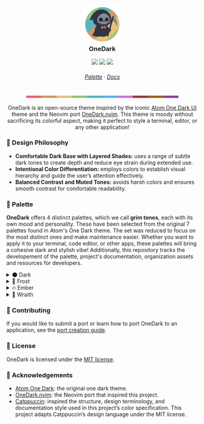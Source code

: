 <h3 align="center">
    <img src="https://raw.githubusercontent.com/onedarktheme/onedark/master/assets/logos/onedark-logo-1544x1544.png" width="100" alt="onedark logo"/></br>
    OneDark
</h3>

<p align="center">
    <a href="https://github.com/onedarktheme/onedark/stargazers"><img src="https://img.shields.io/github/stars/onedarktheme/onedark?colorA=282c34&colorB=c678dd&style=for-the-badge"></a>
    <a href="https://github.com/onedarktheme/onedark/issues"><img src="https://img.shields.io/github/issues/onedarktheme/onedark?colorA=282c34&colorB=d19a66&style=for-the-badge"></a>
    <a href="https://github.com/onedarktheme/onedark/contributors"><img src="https://img.shields.io/github/contributors/onedarktheme/onedark?colorA=282c34&colorB=98c379&style=for-the-badge"></a>
</p>

<h6 align="center">
    <a href="https://github.com/onedarktheme/onedark#-palette">Palette</a>
	·
	<a href="https://github.com/onedarktheme/onedark/tree/master/docs">Docs</a>
</h6>

<p align="center">
    <img src="https://raw.githubusercontent.com/onedarktheme/onedark/master/assets/palette/dark.png" width="400" />
</p>

<p align="center">
    OneDark is an open-source theme inspired by the iconic <a href="https://github.com/atom/atom/tree/master/packages/one-dark-ui">Atom One Dark UI</a> theme and the Neovim port <a href="https://github.com/navarasu/onedark.nvim">OneDark.nvim</a>. This theme is moody without sacrificing its colorful aspect, making it perfect to style a terminal, editor, or any other application!
</p>

### 🧠 Design Philosophy

- **Comfortable Dark Base with Layered Shades:** uses a range of subtle dark tones to create depth and reduce eye strain during extended use.
- **Intentional Color Differentiation:** employs colors to establish visual hierarchy and guide the user’s attention effectively.
- **Balanced Contrast and Muted Tones:** avoids harsh colors and ensures smooth contrast for comfortable readability.

### 🎨 Palette

**OneDark** offers 4 distinct palettes, which we call **grim tones**, each with its own mood and personality. These have been selected from the original 7 palettes found in Atom's One Dark theme. The set was reduced to focus on the most distinct ones and make maintenance easier. Whether you want to apply it to your terminal, code editor, or other apps, these palettes will bring a cohesive dark and stylish vibe! Additionally, this repository tracks the developement of the palette, project's documentation, organization assets and resources for developers.

<details><summary>🌑 Dark</summary>
<table>
	<tr>
		<th></th>
		<th>Role</th>
		<th>Hex</th>
		<th>RGB</th>
		<th>HSL</th>
	</tr>
	<tr>
		<td><img src="assets/palette/circles/dark-red.png" width="23"/></td>
		<td>Red</td>
		<td><code>#e86671</code></td>
		<td><code>rgb(232, 102, 113)</code></td>
		<td><code>hsl(355, 74%, 65%)</code></td>
	</tr>
	<tr>
		<td><img src="assets/palette/circles/dark-orange.png" width="23"/></td>
		<td>Orange</td>
		<td><code>#d19a66</code></td>
		<td><code>rgb(209, 154, 102)</code></td>
		<td><code>hsl(29, 54%, 61%)</code></td>
	</tr>
	<tr>
		<td><img src="assets/palette/circles/dark-yellow.png" width="23"/></td>
		<td>Yellow</td>
		<td><code>#e5c07b</code></td>
		<td><code>rgb(229, 192, 123)</code></td>
		<td><code>hsl(39, 67%, 69%)</code></td>
	</tr>
	<tr>
		<td><img src="assets/palette/circles/dark-green.png" width="23"/></td>
		<td>Green</td>
		<td><code>#98c379</code></td>
		<td><code>rgb(152, 195, 121)</code></td>
		<td><code>hsl(95, 38%, 62%)</code></td>
	</tr>
	<tr>
		<td><img src="assets/palette/circles/dark-cyan.png" width="23"/></td>
		<td>Cyan</td>
		<td><code>#56b6c2</code></td>
		<td><code>rgb(86, 182, 194)</code></td>
		<td><code>hsl(187, 47%, 55%)</code></td>
	</tr>
	<tr>
		<td><img src="assets/palette/circles/dark-blue.png" width="23"/></td>
		<td>Blue</td>
		<td><code>#61afef</code></td>
		<td><code>rgb(97, 175, 239)</code></td>
		<td><code>hsl(207, 82%, 66%)</code></td>
	</tr>
	<tr>
		<td><img src="assets/palette/circles/dark-purple.png" width="23"/></td>
		<td>Purple</td>
		<td><code>#c678dd</code></td>
		<td><code>rgb(198, 120, 221)</code></td>
		<td><code>hsl(286, 60%, 67%)</code></td>
	</tr>
	<tr>
		<td><img src="assets/palette/circles/dark-dark-red.png" width="23"/></td>
		<td>Dark Red</td>
		<td><code>#993939</code></td>
		<td><code>rgb(153, 57, 57)</code></td>
		<td><code>hsl(0, 46%, 41%)</code></td>
	</tr>
	<tr>
		<td><img src="assets/palette/circles/dark-dark-yellow.png" width="23"/></td>
		<td>Dark Yellow</td>
		<td><code>#93691d</code></td>
		<td><code>rgb(147, 105, 29)</code></td>
		<td><code>hsl(39, 67%, 35%)</code></td>
	</tr>
	<tr>
		<td><img src="assets/palette/circles/dark-dark-purple.png" width="23"/></td>
		<td>Dark Purple</td>
		<td><code>#8a3fa0</code></td>
		<td><code>rgb(138, 63, 160)</code></td>
		<td><code>hsl(286, 43%, 44%)</code></td>
	</tr>
	<tr>
		<td><img src="assets/palette/circles/dark-text.png" width="23"/></td>
		<td>Text</td>
		<td><code>#abb2bf</code></td>
		<td><code>rgb(171, 178, 191)</code></td>
		<td><code>hsl(219, 14%, 71%)</code></td>
	</tr>
	<tr>
		<td><img src="assets/palette/circles/dark-subtext1.png" width="23"/></td>
		<td>Subtext1</td>
		<td><code>#848b98</code></td>
		<td><code>rgb(132, 139, 152)</code></td>
		<td><code>hsl(219, 9%, 56%)</code></td>
	</tr>
	<tr>
		<td><img src="assets/palette/circles/dark-subtext0.png" width="23"/></td>
		<td>Subtext0</td>
		<td><code>#5c6370</code></td>
		<td><code>rgb(92, 99, 112)</code></td>
		<td><code>hsl(219, 10%, 40%)</code></td>
	</tr>
	<tr>
		<td><img src="assets/palette/circles/dark-overlay2.png" width="23"/></td>
		<td>Overlay2</td>
		<td><code>#393f4a</code></td>
		<td><code>rgb(57, 63, 74)</code></td>
		<td><code>hsl(219, 13%, 26%)</code></td>
	</tr>
	<tr>
		<td><img src="assets/palette/circles/dark-overlay1.png" width="23"/></td>
		<td>Overlay1</td>
		<td><code>#3b3f4c</code></td>
		<td><code>rgb(59, 63, 76)</code></td>
		<td><code>hsl(226, 13%, 26%)</code></td>
	</tr>
	<tr>
		<td><img src="assets/palette/circles/dark-overlay0.png" width="23"/></td>
		<td>Overlay0</td>
		<td><code>#73b8f1</code></td>
		<td><code>rgb(115, 184, 241)</code></td>
		<td><code>hsl(207, 82%, 70%)</code></td>
	</tr>
	<tr>
		<td><img src="assets/palette/circles/dark-surface2.png" width="23"/></td>
		<td>Surface2</td>
		<td><code>#2c5372</code></td>
		<td><code>rgb(44, 83, 114)</code></td>
		<td><code>hsl(207, 44%, 31%)</code></td>
	</tr>
	<tr>
		<td><img src="assets/palette/circles/dark-surface1.png" width="23"/></td>
		<td>Surface1</td>
		<td><code>#1c3448</code></td>
		<td><code>rgb(28, 52, 72)</code></td>
		<td><code>hsl(207, 44%, 20%)</code></td>
	</tr>
	<tr>
		<td><img src="assets/palette/circles/dark-surface0.png" width="23"/></td>
		<td>Surface0</td>
		<td><code>#31392b</code></td>
		<td><code>rgb(49, 57, 43)</code></td>
		<td><code>hsl(94, 14%, 20%)</code></td>
	</tr>
	<tr>
		<td><img src="assets/palette/circles/dark-base.png" width="23"/></td>
		<td>Base</td>
		<td><code>#282c34</code></td>
		<td><code>rgb(40, 44, 52)</code></td>
		<td><code>hsl(220, 13%, 18%)</code></td>
	</tr>
	<tr>
		<td><img src="assets/palette/circles/dark-mantle.png" width="23"/></td>
		<td>Mantle</td>
		<td><code>#31353f</code></td>
		<td><code>rgb(49, 53, 63)</code></td>
		<td><code>hsl(223, 13%, 22%)</code></td>
	</tr>
	<tr>
		<td><img src="assets/palette/circles/dark-crust.png" width="23"/></td>
		<td>Crust</td>
		<td><code>#21252b</code></td>
		<td><code>rgb(33, 37, 43)</code></td>
		<td><code>hsl(216, 13%, 15%)</code></td>
	</tr>
</table>
</details>

<details><summary>🧊 Frost</summary>
<table>
	<tr>
		<th></th>
		<th>Role</th>
		<th>Hex</th>
		<th>RGB</th>
		<th>HSL</th>
	</tr>
	<tr>
		<td><img src="assets/palette/circles/frost-red.png" width="23"/></td>
		<td>Red</td>
		<td><code>#ef5f6b</code></td>
		<td><code>rgb(239, 95, 107)</code></td>
		<td><code>hsl(355, 82%, 65%)</code></td>
	</tr>
	<tr>
		<td><img src="assets/palette/circles/frost-orange.png" width="23"/></td>
		<td>Orange</td>
		<td><code>#d99a5e</code></td>
		<td><code>rgb(217, 154, 94)</code></td>
		<td><code>hsl(29, 62%, 61%)</code></td>
	</tr>
	<tr>
		<td><img src="assets/palette/circles/frost-yellow.png" width="23"/></td>
		<td>Yellow</td>
		<td><code>#ebc275</code></td>
		<td><code>rgb(235, 194, 117)</code></td>
		<td><code>hsl(39, 75%, 69%)</code></td>
	</tr>
	<tr>
		<td><img src="assets/palette/circles/frost-green.png" width="23"/></td>
		<td>Green</td>
		<td><code>#97ca72</code></td>
		<td><code>rgb(151, 202, 114)</code></td>
		<td><code>hsl(95, 45%, 62%)</code></td>
	</tr>
	<tr>
		<td><img src="assets/palette/circles/frost-cyan.png" width="23"/></td>
		<td>Cyan</td>
		<td><code>#4dbdcb</code></td>
		<td><code>rgb(77, 189, 203)</code></td>
		<td><code>hsl(187, 55%, 55%)</code></td>
	</tr>
	<tr>
		<td><img src="assets/palette/circles/frost-blue.png" width="23"/></td>
		<td>Blue</td>
		<td><code>#5ab0f6</code></td>
		<td><code>rgb(90, 176, 246)</code></td>
		<td><code>hsl(207, 90%, 66%)</code></td>
	</tr>
	<tr>
		<td><img src="assets/palette/circles/frost-purple.png" width="23"/></td>
		<td>Purple</td>
		<td><code>#ca72e4</code></td>
		<td><code>rgb(202, 114, 228)</code></td>
		<td><code>hsl(286, 68%, 67%)</code></td>
	</tr>
	<tr>
		<td><img src="assets/palette/circles/frost-dark-red.png" width="23"/></td>
		<td>Dark Red</td>
		<td><code>#a13131</code></td>
		<td><code>rgb(161, 49, 49)</code></td>
		<td><code>hsl(0, 53%, 41%)</code></td>
	</tr>
	<tr>
		<td><img src="assets/palette/circles/frost-dark-yellow.png" width="23"/></td>
		<td>Dark Yellow</td>
		<td><code>#9a6b16</code></td>
		<td><code>rgb(154, 107, 22)</code></td>
		<td><code>hsl(39, 75%, 35%)</code></td>
	</tr>
	<tr>
		<td><img src="assets/palette/circles/frost-dark-purple.png" width="23"/></td>
		<td>Dark Purple</td>
		<td><code>#8f36a9</code></td>
		<td><code>rgb(143, 54, 169)</code></td>
		<td><code>hsl(286, 52%, 44%)</code></td>
	</tr>
	<tr>
		<td><img src="assets/palette/circles/frost-text.png" width="23"/></td>
		<td>Text</td>
		<td><code>#a5b0c5</code></td>
		<td><code>rgb(165, 176, 197)</code></td>
		<td><code>hsl(219, 22%, 71%)</code></td>
	</tr>
	<tr>
		<td><img src="assets/palette/circles/frost-subtext1.png" width="23"/></td>
		<td>Subtext1</td>
		<td><code>#7d899f</code></td>
		<td><code>rgb(125, 137, 159)</code></td>
		<td><code>hsl(219, 15%, 56%)</code></td>
	</tr>
	<tr>
		<td><img src="assets/palette/circles/frost-subtext0.png" width="23"/></td>
		<td>Subtext0</td>
		<td><code>#546178</code></td>
		<td><code>rgb(84, 97, 120)</code></td>
		<td><code>hsl(218, 18%, 40%)</code></td>
	</tr>
	<tr>
		<td><img src="assets/palette/circles/frost-overlay2.png" width="23"/></td>
		<td>Overlay2</td>
		<td><code>#343e4f</code></td>
		<td><code>rgb(52, 62, 79)</code></td>
		<td><code>hsl(218, 21%, 26%)</code></td>
	</tr>
	<tr>
		<td><img src="assets/palette/circles/frost-overlay1.png" width="23"/></td>
		<td>Overlay1</td>
		<td><code>#363c51</code></td>
		<td><code>rgb(54, 60, 81)</code></td>
		<td><code>hsl(227, 20%, 26%)</code></td>
	</tr>
	<tr>
		<td><img src="assets/palette/circles/frost-overlay0.png" width="23"/></td>
		<td>Overlay0</td>
		<td><code>#6db9f7</code></td>
		<td><code>rgb(109, 185, 247)</code></td>
		<td><code>hsl(207, 90%, 70%)</code></td>
	</tr>
	<tr>
		<td><img src="assets/palette/circles/frost-surface2.png" width="23"/></td>
		<td>Surface2</td>
		<td><code>#265478</code></td>
		<td><code>rgb(38, 84, 120)</code></td>
		<td><code>hsl(206, 52%, 31%)</code></td>
	</tr>
	<tr>
		<td><img src="assets/palette/circles/frost-surface1.png" width="23"/></td>
		<td>Surface1</td>
		<td><code>#18344c</code></td>
		<td><code>rgb(24, 52, 76)</code></td>
		<td><code>hsl(208, 52%, 20%)</code></td>
	</tr>
	<tr>
		<td><img src="assets/palette/circles/frost-surface0.png" width="23"/></td>
		<td>Surface0</td>
		<td><code>#303d27</code></td>
		<td><code>rgb(48, 61, 39)</code></td>
		<td><code>hsl(95, 22%, 20%)</code></td>
	</tr>
	<tr>
		<td><img src="assets/palette/circles/frost-base.png" width="23"/></td>
		<td>Base</td>
		<td><code>#242b38</code></td>
		<td><code>rgb(36, 43, 56)</code></td>
		<td><code>hsl(219, 22%, 18%)</code></td>
	</tr>
	<tr>
		<td><img src="assets/palette/circles/frost-mantle.png" width="23"/></td>
		<td>Mantle</td>
		<td><code>#2d3343</code></td>
		<td><code>rgb(45, 51, 67)</code></td>
		<td><code>hsl(224, 20%, 22%)</code></td>
	</tr>
	<tr>
		<td><img src="assets/palette/circles/frost-crust.png" width="23"/></td>
		<td>Crust</td>
		<td><code>#1e242e</code></td>
		<td><code>rgb(30, 36, 46)</code></td>
		<td><code>hsl(218, 21%, 15%)</code></td>
	</tr>
</table>
</details>

<details><summary>🔥 Ember</summary>
<table>
	<tr>
		<th></th>
		<th>Role</th>
		<th>Hex</th>
		<th>RGB</th>
		<th>HSL</th>
	</tr>
	<tr>
		<td><img src="assets/palette/circles/ember-red.png" width="23"/></td>
		<td>Red</td>
		<td><code>#e16d77</code></td>
		<td><code>rgb(225, 109, 119)</code></td>
		<td><code>hsl(355, 66%, 65%)</code></td>
	</tr>
	<tr>
		<td><img src="assets/palette/circles/ember-orange.png" width="23"/></td>
		<td>Orange</td>
		<td><code>#c99a6e</code></td>
		<td><code>rgb(201, 154, 110)</code></td>
		<td><code>hsl(29, 46%, 61%)</code></td>
	</tr>
	<tr>
		<td><img src="assets/palette/circles/ember-yellow.png" width="23"/></td>
		<td>Yellow</td>
		<td><code>#dfbe81</code></td>
		<td><code>rgb(223, 190, 129)</code></td>
		<td><code>hsl(39, 59%, 69%)</code></td>
	</tr>
	<tr>
		<td><img src="assets/palette/circles/ember-green.png" width="23"/></td>
		<td>Green</td>
		<td><code>#99bc80</code></td>
		<td><code>rgb(153, 188, 128)</code></td>
		<td><code>hsl(95, 31%, 62%)</code></td>
	</tr>
	<tr>
		<td><img src="assets/palette/circles/ember-cyan.png" width="23"/></td>
		<td>Cyan</td>
		<td><code>#5fafb9</code></td>
		<td><code>rgb(95, 175, 185)</code></td>
		<td><code>hsl(187, 39%, 55%)</code></td>
	</tr>
	<tr>
		<td><img src="assets/palette/circles/ember-blue.png" width="23"/></td>
		<td>Blue</td>
		<td><code>#68aee8</code></td>
		<td><code>rgb(104, 174, 232)</code></td>
		<td><code>hsl(207, 74%, 66%)</code></td>
	</tr>
	<tr>
		<td><img src="assets/palette/circles/ember-purple.png" width="23"/></td>
		<td>Purple</td>
		<td><code>#c27fd7</code></td>
		<td><code>rgb(194, 127, 215)</code></td>
		<td><code>hsl(286, 52%, 67%)</code></td>
	</tr>
	<tr>
		<td><img src="assets/palette/circles/ember-dark-red.png" width="23"/></td>
		<td>Dark Red</td>
		<td><code>#914141</code></td>
		<td><code>rgb(145, 65, 65)</code></td>
		<td><code>hsl(0, 38%, 41%)</code></td>
	</tr>
	<tr>
		<td><img src="assets/palette/circles/ember-dark-yellow.png" width="23"/></td>
		<td>Dark Yellow</td>
		<td><code>#8c6724</code></td>
		<td><code>rgb(140, 103, 36)</code></td>
		<td><code>hsl(39, 59%, 35%)</code></td>
	</tr>
	<tr>
		<td><img src="assets/palette/circles/ember-dark-purple.png" width="23"/></td>
		<td>Dark Purple</td>
		<td><code>#854897</code></td>
		<td><code>rgb(133, 72, 151)</code></td>
		<td><code>hsl(286, 35%, 44%)</code></td>
	</tr>
	<tr>
		<td><img src="assets/palette/circles/ember-text.png" width="23"/></td>
		<td>Text</td>
		<td><code>#b1b4b9</code></td>
		<td><code>rgb(177, 180, 185)</code></td>
		<td><code>hsl(217, 5%, 71%)</code></td>
	</tr>
	<tr>
		<td><img src="assets/palette/circles/ember-subtext1.png" width="23"/></td>
		<td>Subtext1</td>
		<td><code>#8b8d91</code></td>
		<td><code>rgb(139, 141, 145)</code></td>
		<td><code>hsl(220, 3%, 56%)</code></td>
	</tr>
	<tr>
		<td><img src="assets/palette/circles/ember-subtext0.png" width="23"/></td>
		<td>Subtext0</td>
		<td><code>#646568</code></td>
		<td><code>rgb(100, 101, 104)</code></td>
		<td><code>hsl(225, 2%, 40%)</code></td>
	</tr>
	<tr>
		<td><img src="assets/palette/circles/ember-overlay2.png" width="23"/></td>
		<td>Overlay2</td>
		<td><code>#3e4045</code></td>
		<td><code>rgb(62, 64, 69)</code></td>
		<td><code>hsl(223, 5%, 26%)</code></td>
	</tr>
	<tr>
		<td><img src="assets/palette/circles/ember-overlay1.png" width="23"/></td>
		<td>Overlay1</td>
		<td><code>#404247</code></td>
		<td><code>rgb(64, 66, 71)</code></td>
		<td><code>hsl(223, 5%, 26%)</code></td>
	</tr>
	<tr>
		<td><img src="assets/palette/circles/ember-overlay0.png" width="23"/></td>
		<td>Overlay0</td>
		<td><code>#79b7eb</code></td>
		<td><code>rgb(121, 183, 235)</code></td>
		<td><code>hsl(207, 74%, 70%)</code></td>
	</tr>
	<tr>
		<td><img src="assets/palette/circles/ember-surface2.png" width="23"/></td>
		<td>Surface2</td>
		<td><code>#32526c</code></td>
		<td><code>rgb(50, 82, 108)</code></td>
		<td><code>hsl(207, 37%, 31%)</code></td>
	</tr>
	<tr>
		<td><img src="assets/palette/circles/ember-surface1.png" width="23"/></td>
		<td>Surface1</td>
		<td><code>#203444</code></td>
		<td><code>rgb(32, 52, 68)</code></td>
		<td><code>hsl(207, 36%, 20%)</code></td>
	</tr>
	<tr>
		<td><img src="assets/palette/circles/ember-surface0.png" width="23"/></td>
		<td>Surface0</td>
		<td><code>#32352f</code></td>
		<td><code>rgb(50, 53, 47)</code></td>
		<td><code>hsl(90, 6%, 20%)</code></td>
	</tr>
	<tr>
		<td><img src="assets/palette/circles/ember-base.png" width="23"/></td>
		<td>Base</td>
		<td><code>#2c2d30</code></td>
		<td><code>rgb(44, 45, 48)</code></td>
		<td><code>hsl(225, 4%, 18%)</code></td>
	</tr>
	<tr>
		<td><img src="assets/palette/circles/ember-mantle.png" width="23"/></td>
		<td>Mantle</td>
		<td><code>#35373b</code></td>
		<td><code>rgb(53, 55, 59)</code></td>
		<td><code>hsl(220, 5%, 22%)</code></td>
	</tr>
	<tr>
		<td><img src="assets/palette/circles/ember-crust.png" width="23"/></td>
		<td>Crust</td>
		<td><code>#242628</code></td>
		<td><code>rgb(36, 38, 40)</code></td>
		<td><code>hsl(210, 5%, 15%)</code></td>
	</tr>
</table>
</details>

<details><summary>👻 Wraith</summary>
<table>
	<tr>
		<th></th>
		<th>Role</th>
		<th>Hex</th>
		<th>RGB</th>
		<th>HSL</th>
	</tr>
	<tr>
		<td><img src="assets/palette/circles/wraith-red.png" width="23"/></td>
		<td>Red</td>
		<td><code>#e45649</code></td>
		<td><code>rgb(228, 86, 73)</code></td>
		<td><code>hsl(5, 74%, 59%)</code></td>
	</tr>
	<tr>
		<td><img src="assets/palette/circles/wraith-orange.png" width="23"/></td>
		<td>Orange</td>
		<td><code>#c18401</code></td>
		<td><code>rgb(193, 132, 1)</code></td>
		<td><code>hsl(41, 99%, 38%)</code></td>
	</tr>
	<tr>
		<td><img src="assets/palette/circles/wraith-yellow.png" width="23"/></td>
		<td>Yellow</td>
		<td><code>#986801</code></td>
		<td><code>rgb(152, 104, 1)</code></td>
		<td><code>hsl(41, 99%, 30%)</code></td>
	</tr>
	<tr>
		<td><img src="assets/palette/circles/wraith-green.png" width="23"/></td>
		<td>Green</td>
		<td><code>#50a14f</code></td>
		<td><code>rgb(80, 161, 79)</code></td>
		<td><code>hsl(119, 34%, 47%)</code></td>
	</tr>
	<tr>
		<td><img src="assets/palette/circles/wraith-cyan.png" width="23"/></td>
		<td>Cyan</td>
		<td><code>#0184bc</code></td>
		<td><code>rgb(1, 132, 188)</code></td>
		<td><code>hsl(198, 99%, 37%)</code></td>
	</tr>
	<tr>
		<td><img src="assets/palette/circles/wraith-blue.png" width="23"/></td>
		<td>Blue</td>
		<td><code>#4078f2</code></td>
		<td><code>rgb(64, 120, 242)</code></td>
		<td><code>hsl(221, 87%, 60%)</code></td>
	</tr>
	<tr>
		<td><img src="assets/palette/circles/wraith-purple.png" width="23"/></td>
		<td>Purple</td>
		<td><code>#a626a4</code></td>
		<td><code>rgb(166, 38, 164)</code></td>
		<td><code>hsl(301, 63%, 40%)</code></td>
	</tr>
	<tr>
		<td><img src="assets/palette/circles/wraith-dark-red.png" width="23"/></td>
		<td>Dark Red</td>
		<td><code>#833b3b</code></td>
		<td><code>rgb(131, 59, 59)</code></td>
		<td><code>hsl(0, 38%, 37%)</code></td>
	</tr>
	<tr>
		<td><img src="assets/palette/circles/wraith-dark-yellow.png" width="23"/></td>
		<td>Dark Yellow</td>
		<td><code>#7c5c20</code></td>
		<td><code>rgb(124, 92, 32)</code></td>
		<td><code>hsl(39, 59%, 31%)</code></td>
	</tr>
	<tr>
		<td><img src="assets/palette/circles/wraith-dark-purple.png" width="23"/></td>
		<td>Dark Purple</td>
		<td><code>#79428a</code></td>
		<td><code>rgb(121, 66, 138)</code></td>
		<td><code>hsl(286, 35%, 40%)</code></td>
	</tr>
	<tr>
		<td><img src="assets/palette/circles/wraith-text.png" width="23"/></td>
		<td>Text</td>
		<td><code>#383a42</code></td>
		<td><code>rgb(56, 58, 66)</code></td>
		<td><code>hsl(228, 8%, 24%)</code></td>
	</tr>
	<tr>
		<td><img src="assets/palette/circles/wraith-subtext1.png" width="23"/></td>
		<td>Subtext1</td>
		<td><code>#818387</code></td>
		<td><code>rgb(129, 131, 135)</code></td>
		<td><code>hsl(220, 2%, 52%)</code></td>
	</tr>
	<tr>
		<td><img src="assets/palette/circles/wraith-subtext0.png" width="23"/></td>
		<td>Subtext0</td>
		<td><code>#a0a1a7</code></td>
		<td><code>rgb(160, 161, 167)</code></td>
		<td><code>hsl(231, 4%, 64%)</code></td>
	</tr>
	<tr>
		<td><img src="assets/palette/circles/wraith-overlay2.png" width="23"/></td>
		<td>Overlay2</td>
		<td><code>#e6e6e6</code></td>
		<td><code>rgb(230, 230, 230)</code></td>
		<td><code>hsl(0, 0%, 90%)</code></td>
	</tr>
	<tr>
		<td><img src="assets/palette/circles/wraith-overlay1.png" width="23"/></td>
		<td>Overlay1</td>
		<td><code>#dcdcdc</code></td>
		<td><code>rgb(220, 220, 220)</code></td>
		<td><code>hsl(0, 0%, 86%)</code></td>
	</tr>
	<tr>
		<td><img src="assets/palette/circles/wraith-overlay0.png" width="23"/></td>
		<td>Overlay0</td>
		<td><code>#68aee8</code></td>
		<td><code>rgb(104, 174, 232)</code></td>
		<td><code>hsl(207, 74%, 66%)</code></td>
	</tr>
	<tr>
		<td><img src="assets/palette/circles/wraith-surface2.png" width="23"/></td>
		<td>Surface2</td>
		<td><code>#cad3e0</code></td>
		<td><code>rgb(202, 211, 224)</code></td>
		<td><code>hsl(215, 26%, 84%)</code></td>
	</tr>
	<tr>
		<td><img src="assets/palette/circles/wraith-surface1.png" width="23"/></td>
		<td>Surface1</td>
		<td><code>#e2ecfb</code></td>
		<td><code>rgb(226, 236, 251)</code></td>
		<td><code>hsl(216, 76%, 94%)</code></td>
	</tr>
	<tr>
		<td><img src="assets/palette/circles/wraith-surface0.png" width="23"/></td>
		<td>Surface0</td>
		<td><code>#e2fbe4</code></td>
		<td><code>rgb(226, 251, 228)</code></td>
		<td><code>hsl(125, 76%, 94%)</code></td>
	</tr>
	<tr>
		<td><img src="assets/palette/circles/wraith-base.png" width="23"/></td>
		<td>Base</td>
		<td><code>#fafafa</code></td>
		<td><code>rgb(250, 250, 250)</code></td>
		<td><code>hsl(0, 0%, 98%)</code></td>
	</tr>
	<tr>
		<td><img src="assets/palette/circles/wraith-mantle.png" width="23"/></td>
		<td>Mantle</td>
		<td><code>#f0f0f0</code></td>
		<td><code>rgb(240, 240, 240)</code></td>
		<td><code>hsl(0, 0%, 94%)</code></td>
	</tr>
	<tr>
		<td><img src="assets/palette/circles/wraith-crust.png" width="23"/></td>
		<td>Crust</td>
		<td><code>#c9c9c9</code></td>
		<td><code>rgb(201, 201, 201)</code></td>
		<td><code>hsl(0, 0%, 79%)</code></td>
	</tr>
</table>
</details>

### 🤝 Contributing

If you would like to submit a port or learn how to port OneDark to an application, see the [port creation guide](https://github.com/onedarktheme/onedark/blob/master/docs/port-creation-guide.md).

### 📜 License

OneDark is licensed under the [MIT license](LICENSE).

### 🙏 Acknowledgements

- [Atom One Dark](https://github.com/atom/atom/tree/master/packages/one-dark-ui): the original one dark theme.
- [OneDark.nvim](https://github.com/navarasu/onedark.nvim): the Neovim port that inspired this project.
- [Catppuccin](https://github.com/catppuccin/catppuccin): inspired the structure, design terminology, and documentation style used in this project’s color specification. This project adapts Catppuccin’s design language under the MIT license.